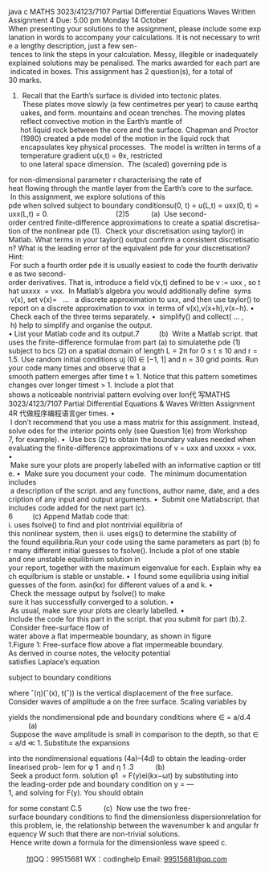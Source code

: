 java c
MATHS 3023/4123/7107 Partial Differential Equations  Waves
Written Assignment 4
Due: 5.00 pm Monday 14 October
When presenting your solutions to the assignment, please include some explanation in words to accompany your calculations. It is not necessary to write a lengthy description, just a few sen- tences to link the steps in your calculation. Messy, illegible or inadequately explained solutions may be penalised. The marks awarded for each part are indicated in boxes.
This assignment has 2 question(s), for a total of 30 marks.
1.  Recall that the Earth’s surface is divided into tectonic plates.  These plates move slowly (a few centimetres per year) to cause earthquakes, and form. mountains and ocean trenches. The moving plates reflect convective motion in the Earth’s mantle of hot liquid rock between the core and the surface. Chapman and Proctor (1980) created a pde model of the motion in the liquid rock that encapsulates key physical processes.  The model is written in terms of a temperature gradient u(x,t) = θx, restricted to one lateral space dimension.  The (scaled) governing pde is

for non-dimensional parameter r characterising the rate of heat flowing through the mantle layer from the Earth’s core to the surface.  In this assignment, we explore solutions of this pde when solved subject to boundary conditionsu(0, t) = u(L,t) = uxx(0, t) = uxx(L,t) = 0.                                  (2)5           (a)  Use second-order centred finite-difference approximations to create a spatial discretisa-tion of the nonlinear pde (1).  Check your discretisation using taylor() in Matlab. What terms in your taylor() output confirm a consistent discretisation? What is the leading error of the equivalent pde for your discretisation?Hint:  For such a fourth order pde it is usually easiest to code the fourth derivative as two second-order derivatives. That is, introduce a field v(x,t) defined to be v := uxx , so that uxxxx  = vxx.  In Matlab’s algebra you would additionally define  syms  v(x), set v(x)=   ...   a discrete approximation to uxx, and then use taylor() to report on a discrete approximation to vxx  in terms of v(x),v(x+h),v(x−h).
•  Check each of the three terms separately.
•  simplify() and collect( ... ,  h) help to simplify and organise the output.
• List your Matlab code and its output.7          (b)  Write a Matlab script. that uses the finite-difference formulae from part (a) to simulatethe pde (1) subject to bcs (2) on a spatial domain of length L = 2π for 0 ≤ t ≤ 10
and r = 1.5. Use random initial conditions uj (0) ∈ [−1, 1] and n = 30 grid points.
Run your code many times and observe that a smooth pattern emerges after time t ≈ 1. Notice that this pattern sometimes changes over longer timest > 1. Include a plot that shows a noticeable nontrivial pattern evolving over lon代 写MATHS 3023/4123/7107 Partial Differential Equations & Waves Written Assignment 4R
代做程序编程语言ger times.
•  I don’t recommend that you use a mass matrix for this assignment. Instead, solve odes for the interior points only (see Question 1(e) from Workshop 7, for example).
•  Use bcs (2) to obtain the boundary values needed when evaluating the finite-difference approximations of v = uxx and uxxxx = vxx.
•  Make sure your plots are properly labelled with an informative caption or title.
•  Make sure you document your code.  The minimum documentation includes  a description of the script. and any functions, author name, date, and a description of any input and output arguments.
•  Submit one Matlabscript. that includes code added for the next part (c).
6          (c) Append Matlab code that:
i. uses fsolve() to find and plot nontrivial equilibria of this nonlinear system, then
ii. uses eigs() to determine the stability of the found equilibria.Run your code using the same parameters as part (b) for many different initial guesses to fsolve(). Include a plot of one stable and one unstable equilibrium solution in your report, together with the maximum eigenvalue for each. Explain why each equilbrium is stable or unstable.
•  I found some equilibria using initial guesses of the form. asin(kx) for different values of a and k.
•  Check the message output by fsolve() to make sure it has successfully converged to a solution.
•  As usual, make sure your plots are clearly labelled.
• Include the code for this part in the script. that you submit for part (b).2.  Consider free-surface flow of water above a flat impermeable boundary, as shown in figure 1.Figure 1: Free-surface flow above a flat impermeable boundary.
As derived in course notes, the velocity potential  satisfies Laplace’s equation

subject to boundary conditions

where ˆ(η)(ˆ(x), t(ˆ)) is the vertical displacement of the free surface.
Consider waves of amplitude a on the free surface. Scaling variables by

yields the nondimensional pde and boundary conditions
where ∈ = a/d.4           (a)  Suppose the wave amplitude is small in comparison to the depth, so that ∈ = a/d ≪ 1.
Substitute the expansions

into the nondimensional equations (4a)–(4d) to obtain the leading-order linearised prob- lem for φ 1  and η 1 .3           (b)  Seek a product form. solution φ1  = F(y)ei(kx−ωt) by substituting into the leading-order
pde and boundary condition on y = —1, and solving for F(y). You should obtain

for some constant C.5           (c)  Now use the two free-surface boundary conditions to find the dimensionless dispersionrelation for this problem, ie, the relationship between the wavenumber k and angular frequency W such that there are non-trivial solutions.  Hence write down a formula for the dimensionless wave speed c.









         
加QQ：99515681  WX：codinghelp  Email: 99515681@qq.com
